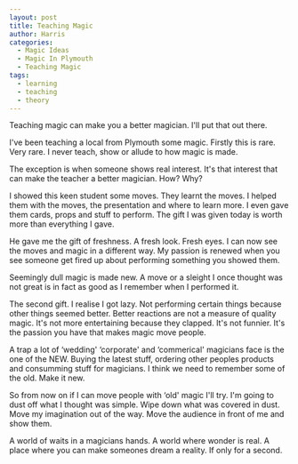 ```yaml
---
layout: post
title: Teaching Magic
author: Harris
categories:
  - Magic Ideas
  - Magic In Plymouth
  - Teaching Magic
tags:
  - learning
  - teaching
  - theory
---
```

Teaching magic can make you a better magician. I'll put that out there.

I've been teaching a local from Plymouth some magic. Firstly this is rare. Very rare. I never teach, show or allude to how magic is made.

The exception is when someone shows real interest. It's that interest that can make the teacher a better magician. How? Why?

I showed this keen student some moves. They learnt the moves. I helped them with the moves, the presentation and where to learn more. I even gave them cards, props and stuff to perform. The gift I was given today is worth more than everything I gave.

He gave me the gift of freshness. A fresh look. Fresh eyes. I can now see the moves and magic in a different way. My passion is renewed when you see someone get fired up about performing something you showed them.

Seemingly dull magic is made new. A move or a sleight I once thought was not great is in fact as good as I remember when I performed it.

The second gift. I realise I got lazy. Not performing certain things because other things seemed better. Better reactions are not a measure of quality magic. It's not more entertaining because they clapped. It's not funnier. It's the passion you have that makes magic move people.

A trap a lot of &#8216;wedding' &#8216;corporate' and &#8216;commerical' magicians face is the one of the NEW. Buying the latest stuff, ordering other peoples products and consumming stuff for magicians. I think we need to remember some of the old. Make it new.

So from now on if I can move people with &#8216;old' magic I'll try. I'm going to dust off what I thought was simple. Wipe down what was covered in dust. Move my imagination out of the way. Move the audience in front of me and show them.

A world of waits in a magicians hands. A world where wonder is real. A place where you can make someones dream a reality. If only for a second.